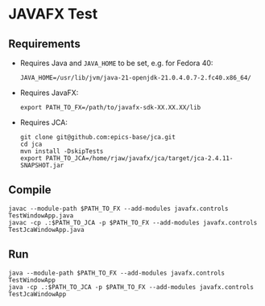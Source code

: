 JAVAFX Test
===========

Requirements
------------
- Requires Java and `JAVA_HOME` to be set, e.g. for Fedora 40:
  ```
  JAVA_HOME=/usr/lib/jvm/java-21-openjdk-21.0.4.0.7-2.fc40.x86_64/
  ```
- Requires JavaFX:
  ```
  export PATH_TO_FX=/path/to/javafx-sdk-XX.XX.XX/lib
  ```
- Requires JCA:
  ```
  git clone git@github.com:epics-base/jca.git
  cd jca
  mvn install -DskipTests
  export PATH_TO_JCA=/home/rjaw/javafx/jca/target/jca-2.4.11-SNAPSHOT.jar
  ```

Compile
-------
```
javac --module-path $PATH_TO_FX --add-modules javafx.controls TestWindowApp.java
javac -cp .:$PATH_TO_JCA -p $PATH_TO_FX --add-modules javafx.controls TestJcaWindowApp.java
```
Run
---
```
java --module-path $PATH_TO_FX --add-modules javafx.controls TestWindowApp
java -cp .:$PATH_TO_JCA -p $PATH_TO_FX --add-modules javafx.controls TestJcaWindowApp
```
